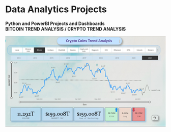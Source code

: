 # Data Analytics Projects

**Python and PowerBI Projects and Dashboards** <br>
**BITCOIN TREND ANALYSIS / CRYPTO TREND ANALYSIS**

![Image Alt Text](imgcr.jpg)
